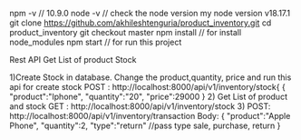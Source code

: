  npm -v             // 10.9.0
 node -v         // check the node version my node version v18.17.1
 git clone https://github.com/akhileshtenguria/product_inventory.git
 cd product_inventory
 git checkout master
 npm install   // for install node_modules
 npm start    // for run this project

 Rest API Get List of product Stock 
 
1)Create Stock in database. Change the product,quantity, price and run this api for create stock 
POST : http://localhost:8000/api/v1/inventory/stock{
  {
    "product":"Iphone",
    "quantity":"20",
    "price":29000
  }
2) Get List of product and stock
 GET : http://localhost:8000/api/v1/inventory/stock
3) POST: http://localhost:8000/api/v1/inventory/transaction
    Body:
    {
    "product":"Apple Phone",
    "quantity":2,
    "type":"return"    //pass type sale, purchase, return 
    }

